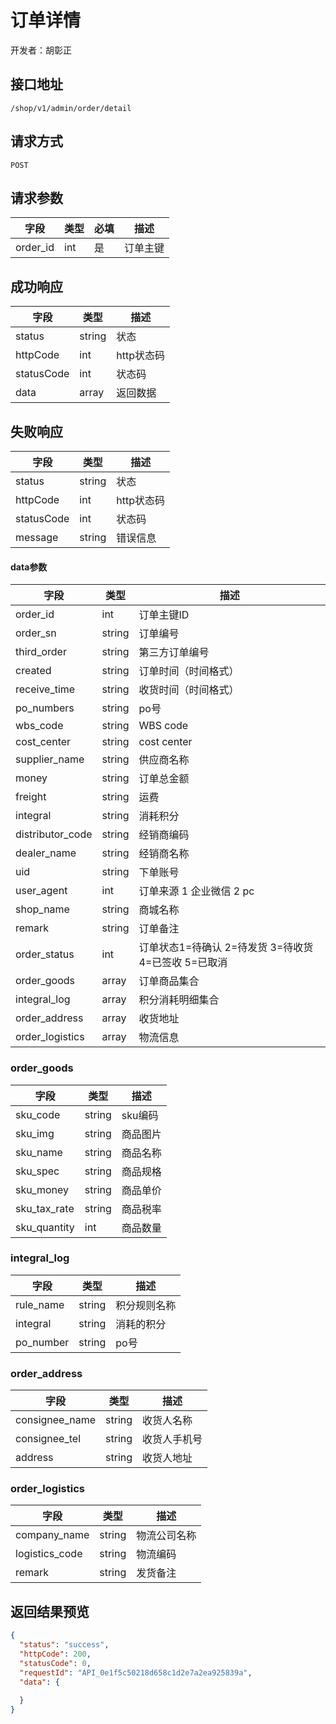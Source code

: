 # 订单详情

开发者：胡彰正

## 接口地址

`/shop/v1/admin/order/detail`

## 请求方式

`POST`

## 请求参数

| 字段 | 类型   | 必填 | 描述     |
| ---- | ------ | ---- | -------- |
| order_id | int | 是 | 订单主键 |

## 成功响应

| 字段       | 类型    | 描述        |
| ---------- | ------- | ----------- |
| status    | string  | 状态    |
| httpCode     | int  | http状态码    |
| statusCode | int  | 状态码 |
| data  | array  | 返回数据      |

## 失败响应

| 字段       | 类型    | 描述        |
| ---------- | ------- | ----------- |
| status    | string  | 状态    |
| httpCode     | int  | http状态码    |
| statusCode | int  | 状态码 |
| message  | string  | 错误信息      |

#### data参数

| 字段 | 类型 | 描述 |
| --- | --- | --- |
| order_id | int | 订单主键ID |
| order_sn | string |  订单编号 |
| third_order | string |  第三方订单编号 |
| created | string |  订单时间（时间格式） |
| receive_time | string |  收货时间（时间格式） |
| po_numbers | string |  po号 |
| wbs_code | string |  WBS code |
| cost_center | string |  cost center |
| supplier_name | string |  供应商名称 |
| money | string |  订单总金额 |
| freight | string |  运费 |
| integral | string |  消耗积分 |
| distributor_code | string |  经销商编码 |
| dealer_name | string |  经销商名称 |
| uid | string |  下单账号 |
| user_agent | int |  订单来源 1 企业微信   2 pc  |
| shop_name | string |  商城名称  |
| remark | string |  订单备注  |
| order_status | int |  订单状态1=待确认 2=待发货 3=待收货 4=已签收 5=已取消 |
| order_goods | array | 订单商品集合 |
| integral_log | array | 积分消耗明细集合 |
| order_address | array | 收货地址 |
| order_logistics | array | 物流信息 |

### order_goods

| 字段 | 类型 | 描述 |
| --- | --- | --- |
| sku_code | string | sku编码 |
| sku_img | string | 商品图片 |
| sku_name | string | 商品名称 |
| sku_spec | string | 商品规格 |
| sku_money | string | 商品单价 |
| sku_tax_rate | string | 商品税率 |
| sku_quantity | int | 商品数量 |

### integral_log

| 字段 | 类型 | 描述 |
| --- | --- | --- |
| rule_name | string | 积分规则名称 |
| integral | string | 消耗的积分 |
| po_number | string | po号 |

### order_address

| 字段 | 类型 | 描述 |
| --- | --- | --- |
| consignee_name | string | 收货人名称 |
| consignee_tel | string | 收货人手机号 |
| address | string | 收货人地址 |

### order_logistics

| 字段 | 类型 | 描述 |
| --- | --- | --- |
| company_name | string | 物流公司名称 |
| logistics_code | string | 物流编码 |
| remark | string | 发货备注 |


## 返回结果预览

```json
{
  "status": "success",
  "httpCode": 200,
  "statusCode": 0,
  "requestId": "API_0e1f5c50218d658c1d2e7a2ea925839a",
  "data": {
   
  }
}
```